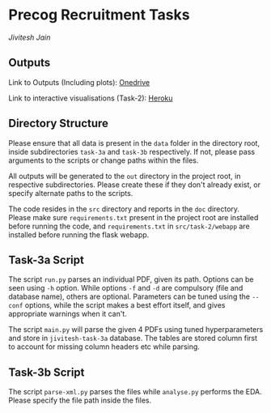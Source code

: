 # Precog Recruitment Tasks
*Jivitesh Jain*

## Outputs

Link to Outputs (Including plots): [Onedrive](https://iiitaphyd-my.sharepoint.com/:f:/g/personal/jivitesh_jain_students_iiit_ac_in/ElW2V3WHch1GuOtrBuTUwP0BRork_VcIH8v4veN6k9pyoQ?e=addp0A)

Link to interactive visualisations (Task-2): [Heroku](https://twisualise.herokuapp.com)

## Directory Structure

Please ensure that all data is present in the `data` folder in the directory root, inside subdirectories `task-3a` and `task-3b` respectively. If not, please pass arguments to the scripts or change paths within the files.

All outputs will be generated to the `out` directory in the project root, in respective subdirectories. Please create these if they don't already exist, or specify alternate paths to the scripts.

The code resides in the `src` directory and reports in the `doc` directory. Please make sure `requirements.txt` present in the project root are installed before running the code, and `requirements.txt` in `src/task-2/webapp` are installed before running the flask webapp.

## Task-3a Script

The script `run.py` parses an individual PDF, given its path. Options can be seen using `-h` option. While options `-f` and `-d` are compulsory (file and database name), others are optional. Parameters can be tuned using the `--conf` options, while the script makes a best effort itself, and gives appropriate warnings when it can't.

The script `main.py` will parse the given 4 PDFs using tuned hyperparameters and store in `jivitesh-task-3a` database. The tables are stored column first to account for missing column headers etc while parsing.

## Task-3b Script

The script `parse-xml.py` parses the files while `analyse.py` performs the EDA. Please specify the file path inside the files.